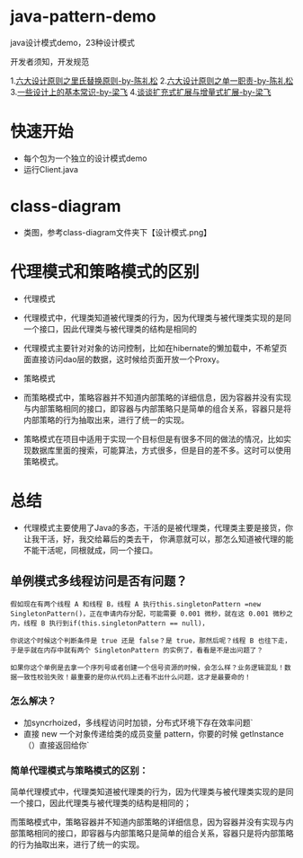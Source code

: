# java-pattern-demo
java设计模式demo，23种设计模式

开发者须知，开发规范

1.[六大设计原则之里氏替换原则-by-陈礼松](https://blog.csdn.net/a291382932/article/details/52851119)
2.[六大设计原则之单一职责-by-陈礼松](https://blog.csdn.net/a291382932/article/details/52843842)
3.[一些设计上的基本常识-by-梁飞](http://javatar.iteye.com/blog/706098)
4.[谈谈扩充式扩展与增量式扩展-by-梁飞](http://javatar.iteye.com/blog/690845)

# 快速开始
- 每个包为一个独立的设计模式demo
- 运行Client.java

# class-diagram
- 类图，参考class-diagram文件夹下【设计模式.png】

# 代理模式和策略模式的区别
- 代理模式 
- 代理模式中，代理类知道被代理类的行为，因为代理类与被代理类实现的是同一个接口，因此代理类与被代理类的结构是相同的

- 代理模式主要针对对象的访问控制，比如在hibernate的懒加载中，不希望页面直接访问dao层的数据，这时候给页面开放一个Proxy。

- 策略模式 
- 而策略模式中，策略容器并不知道内部策略的详细信息，因为容器并没有实现与内部策略相同的接口，即容器与内部策略只是简单的组合关系，容器只是将内部策略的行为抽取出来，进行了统一的实现。

- 策略模式在项目中适用于实现一个目标但是有很多不同的做法的情况，比如实现数据库里面的搜索，可能算法，方式很多，但是目的差不多。这时可以使用策略模式。

# 总结
- 代理模式主要使用了Java的多态，干活的是被代理类，代理类主要是接货，你让我干活，好，我交给幕后的类去干， 你满意就可以，那怎么知道被代理的能不能干活呢，同根就成，同一个接口。

## 单例模式多线程访问是否有问题？

`假如现在有两个线程 A 和线程 B，线程 A 执行this.singletonPattern =new SingletonPattern()，正在申请内存分配，可能需要 0.001 微秒，就在这 0.001 微秒之内，线程 B 执行到if(this.singletonPattern == null)，`

`你说这个时候这个判断条件是 true 还是 false？是 true，那然后呢？线程 B 也往下走，于是乎就在内存中就有两个 SingletonPattern 的实例了，看看是不是出问题了？`

`如果你这个单例是去拿一个序列号或者创建一个信号资源的时候，会怎么样？业务逻辑混乱！数据一致性校验失败！最重要的是你从代码上还看不出什么问题，这才是最要命的！`

### 怎么解决？
* 加syncrhoized，多线程访问时加锁，分布式环境下存在效率问题`
* 直接 new 一个对象传递给类的成员变量 pattern，你要的时候 getInstance（）直接返回给你`

### 简单代理模式与策略模式的区别： 

简单代理模式中，代理类知道被代理类的行为，因为代理类与被代理类实现的是同一个接口，因此代理类与被代理类的结构是相同的； 

而策略模式中，策略容器并不知道内部策略的详细信息，因为容器并没有实现与内部策略相同的接口，即容器与内部策略只是简单的组合关系，容器只是将内部策略的行为抽取出来，进行了统一的实现。
